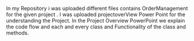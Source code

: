 In my Repository i was uploaded different files contains OrderManagement for the given project .
I was uploaded projectoverView Power Point for the understanding the Project.
In the Project Overview PowerPoint we explain the code flow and each and every class and Functionality of the class and methods.
